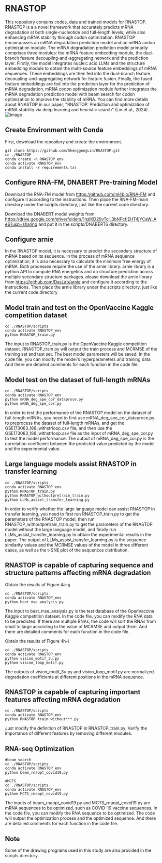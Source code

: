# RNASTOP

This repository contains codes, data and trained models for RNASTOP. RNASTOP is a a novel framework that accurately predicts mRNA degradation at both single-nucleotide and full-length levels, while also enhancing mRNA stability through codon optimization. RNASTOP encompasses an mRNA degradation prediction model and an mRNA codon optimization module. The mRNA degradation prediction model primarily comprises three modules: the mRNA feature embedding module, the dual-branch feature decoupling-and-aggregating network and the prediction layer. Firstly, the model integrates nucleic acid LLMs and the structure embedding module to obtain the multi-source feature embeddings of mRNA sequences. These embeddings are then fed into the dual-branch feature decoupling-and-aggregating network for feature fusion. Finally, the fused feature embeddings are fed into the prediction layer for the prediction of mRNA degradation. mRNA codon optimization module further integrates the mRNA degradation prediction model with beam search for codon optimization to improve the stability of mRNA. You can find more details about RNASTOP in our paper, "RNASTOP: Prediction and optimization of mRNA stability via deep learning and heuristic search" (Lin et al., 2024).
![image](https://github.com/ShenggengLin/RNADegPO/blob/main/pictures/model-optimization3.tif)
## Create Environment with Conda

First, download the repository and create the environment.

```
git clone https://github.com/ShenggengLin/RNASTOP.git
cd ./RNASTOP
conda create -n RNASTOP_env
conda activate RNASTOP_env
conda install -r requirements.txt
```

## Configure RNA-FM, DNABERT Pre-training Model

Download the RNA-FM model from https://github.com/ml4bio/RNA-FM and configure it according to the instructions. Then place the RNA-FM-main directory under the scripts directory, just like the current code directory.

Download the DNABERT model weights from https://drive.google.com/drive/folders/1nzlKD29vTcI_3bNPcfjEHT4jYCaW_Ae6?usp=sharing and put it in the scripts/DNABERT6 directory.

## Configure arnie
In the RNASTOP model, it is necessary to predict the secondary structure of mRNA based on its sequence. In the process of mRNA sequence optimization, it is also necessary to calculate the minimum free energy of mRNA. Both processes require the use of the arnie library. arnie library is a python API to compute RNA energetics and do structure prediction across multiple secondary structure packages. please download the arnie library from https://github.com/DasLab/arnie and configure it according to the instructions. Then place the arnie library under the scripts directory, just like the current code directory.
## Model train and test on the OpenVaccine Kaggle competition dataset
```
cd ./RNASTOP/scripts
conda activate RNASTOP_env
python RNASTOP_train.py
```
The input to RNASTOP_train.py is the OpenVaccine Kaggle competition dataset. RNASTOP_train.py will output the train process and MCRMSE of the training set and test set. The best model parameters will be saved. In the code file, you can modify the model's hyperparameters and training data. And there are detailed comments for each function in the code file.

## Model test on the dataset of full-length mRNAs
```
cd ./RNASTOP/scripts
conda activate RNASTOP_env
python mRNA_deg_spe_cor_dataproce.py
python mRNA_deg_spe_cor.py
```
In order to test the performance of the RNASTOP model on the dataset of full-length mRNAs, you need to first use mRNA_deg_spe_cor_dataproce.py to preprocess the dataset of full-length mRNAs, and get the GSE173083_188_withstrloop.csv file, and then use the GSE173083_188_withstrloop.csv file as the input of mRNA_deg_spe_cor.py to test the model performance. The output of mRNA_deg_spe_cor.py is the correlation coefficient between the predicted value predicted by the model and the experimental value.

## Large language models assist RNASTOP in transfer learning
```
cd ./RNASTOP/scripts
conda activate RNASTOP_env
python RNASTOP_train.py
python RNASTOP_withoutpretrain_train.py
python LLMs_assist_transfer_learning.py
```
In order to verify whether the large language model can assist RNASTOP in transfer learning, you need to first run RNASTOP_train.py to get the parameters of the RNASTOP model, then run RNASTOP_withoutpretrain_train.py to get the parameters of the RNASTOP model without the large language model, and finally run LLMs_assist_transfer_learning.py to obtain the experimental results in the paper. The output of LLMs_assist_transfer_learning.py is the sequence similarity values and the MCRMSE values of the model in three different cases, as well as the t-SNE plot of the sequences distribution.

## RNASTOP is capable of capturing sequence and structure patterns affecting mRNA degradation

Obtain the results of Figure 4a-g
```
cd ./RNASTOP/scripts
conda activate RNASTOP_env
python best_mse_analysis.py
```
The input to best_mse_analysis.py is the test database of the OpenVaccine Kaggle competition dataset. In the code file, you can modify the RNA data to be predicted. If there are multiple RNAs, the code will sort the RNAs from small to large according to the value of MCRMSE and output them. And there are detailed comments for each function in the code file.

Obtain the results of Figure 4h-i
```
cd ./RNASTOP/scripts
conda activate RNASTOP_env
python vision_motif_3u.py
python vision_loop_motif.py
```
The outputs of vision_motif_3u.py and vision_loop_motif.py are normalized degradation coefficients at different positions in the mRNA sequence.

## RNASTOP is capable of capturing important features affecting mRNA degradation
```
cd ./RNASTOP/scripts
conda activate RNASTOP_env
python RNASTOP_train_without***.py
```
Just modify the definition of RNASTOP in RNASTOP_train.py. Verify the importance of different features by removing different modules.
## RNA-seq Optimization
```
#beam search
cd ./RNASTOP/scripts
conda activate RNASTOP_env
python beam_rnaopt_covid19.py

#MCTS
cd ./RNASTOP/scripts
conda activate RNASTOP_env
python MCTS_rnaopt_covid19.py
```
The inputs of beam_rnaopt_covid19.py and MCTS_rnaopt_covid19.py are mRNA sequences to be optimized, such as COVID-19 vaccine sequences. In the code file, you can modify the RNA sequence to be optimized. The code will output the optimization process and the optimized sequence. And there are detailed comments for each function in the code file.

## Note
Some of the drawing programs used in this study are also provided in the scripts directory.
